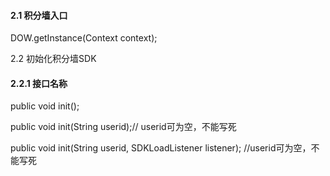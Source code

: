 #### 2.1 积分墙入口

DOW.getInstance\(Context context\);

2.2 初始化积分墙SDK

#### 2.2.1 接口名称

public void init\(\);

public void init\(String userid\);// userid可为空，不能写死

public void init\(String userid, SDKLoadListener listener\); //userid可为空，不能写死



